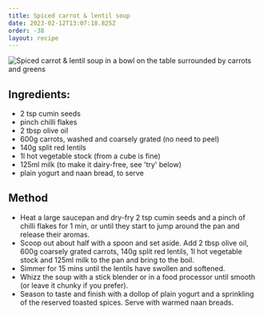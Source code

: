 ```yaml
---
title: Spiced carrot & lentil soup
date: 2023-02-12T13:07:18.825Z
order: -38
layout: recipe
---
```

![Spiced carrot & lentil soup in a bowl on the table surrounded by carrots and greens](../uploads/dall·e-2023-02-12-13.09.27-a-professional-photo-of-spiced-carrot-lentil-soup-for-a-cookbook.png "Spiced carrot & lentil soup")

## Ingredients:

* 2 tsp cumin seeds
* pinch chilli flakes
* 2 tbsp olive oil
* 600g carrots, washed and coarsely grated (no need to peel)
* 140g split red lentils
* 1l hot vegetable stock (from a cube is fine)
* 125ml milk (to make it dairy-free, see 'try' below)
* plain yogurt and naan bread, to serve

## Method

* Heat a large saucepan and dry-fry 2 tsp cumin seeds and a pinch of chilli flakes for 1 min, or until they start to jump around the pan and release their aromas.
* Scoop out about half with a spoon and set aside. Add 2 tbsp olive oil, 600g coarsely grated carrots, 140g split red lentils, 1l hot vegetable stock and 125ml milk to the pan and bring to the boil.
* Simmer for 15 mins until the lentils have swollen and softened.
* Whizz the soup with a stick blender or in a food processor until smooth (or leave it chunky if you prefer).
* Season to taste and finish with a dollop of plain yogurt and a sprinkling of the reserved toasted spices. Serve with warmed naan breads.